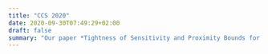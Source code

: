 ```yaml
---
title: "CCS 2020"
date: 2020-09-30T07:49:29+02:00
draft: false
summary: "Our paper *Tightness of Sensitivity and Proximity Bounds for Integer Programs* was accepted at SOFSEM 2021."
---
```


